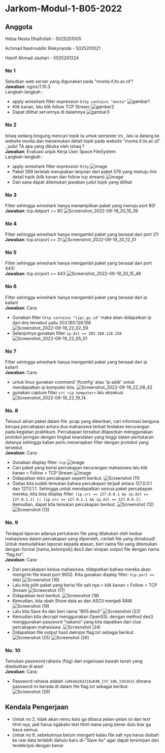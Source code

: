 # Jarkom-Modul-1-B05-2022

## Anggota 
<p>Helsa Nesta Dhaifullah - 5025201005</p>
<p>Achmad Nashruddin Riskynanda  - 5025201021</p>
<p>Haniif Ahmad Jauhari - 5025201224</p>

### No 1
Sebutkan web server yang digunakan pada "monta.if.its.ac.id"! </br>
**Jawaban**: nginx/1.10.3 </br>
Langkah-langkah :
- apply wireshark filter expression `http contains "monta"`
![gambar1](https://user-images.githubusercontent.com/70515589/191040421-450e0761-91e9-45a2-93b1-a82c0610eb1f.png)
- Klik kanan, lalu klik follow TCP Stream
![gambar2](https://user-images.githubusercontent.com/70515589/191040603-b8d0173c-3e45-4ca0-b7fc-8e51c214e680.png)
- Dapat dilihat servernya di dalamnya
![gambar3](https://user-images.githubusercontent.com/70515589/191040610-e1233765-31d7-4167-b095-8f7ead5d58e7.png)

### No 2
Ishaq sedang bingung mencari topik ta untuk semester ini , lalu ia datang ke website monta dan menemukan detail topik pada website “monta.if.its.ac.id” , judul TA apa yang dibuka oleh ishaq ? </br>
**Jawaban**: Evaluasi unjuk Kerja User Space FileSystem </br>
Langkah-langkah :
- apply wireshark filter expression `http`
![image](https://user-images.githubusercontent.com/70515589/191042533-b796d7b2-0804-4c79-91c0-60953156f304.png)
- Paket 599 terletak merupakan lanjutan dari paket 576 yang menuju link detail topik (klik kanan dan follow tcp stream)
![image](https://user-images.githubusercontent.com/70515589/191043039-7fd89d2f-451a-4107-9a75-232e6e4a9e9b.png)
-  Dari sana dapat ditemukan jawaban judul topik yang dilihat

### No 3
Filter sehingga wireshark hanya menampilkan paket yang menuju port 80!</br>
**Jawaban**: tcp.dstport == 80
![Screenshot_2022-09-19_20_10_39](https://user-images.githubusercontent.com/91010605/191045857-47788df2-27c9-41ae-b4fd-a4ecf223ec66.png)
### No 4
Filter sehingga wireshark hanya mengambil paket yang berasal dari port 21!</br>
**Jawaban**: tcp.srcport == 21
![Screenshot_2022-09-19_20_12_51](https://user-images.githubusercontent.com/91010605/191047001-accbdc45-4529-4475-85d9-0927d3d5e8b8.png)
### No 5
Filter sehingga wireshark hanya mengambil paket yang berasal dari port 443!</br>
**Jawaban**: tcp.srcport == 443
![Screenshot_2022-09-19_20_15_48](https://user-images.githubusercontent.com/91010605/191048767-d4a57e90-46c1-4662-b795-69667437597c.png)
### No 6
Filter sehingga wireshark hanya mengambil paket yang berasal dari ip kalian!</br>
**Jawaban**: Cara:
- Gunakan filter `http contains "lipi.go.id"` maka akan didapatkan ip dari dns tersebut yaitu 203.160.128.158
![Screenshot_2022-09-19_22_02_59](https://user-images.githubusercontent.com/91010605/191049310-059736a7-81e2-4c3f-8322-a0ab52ebd547.png)
- Selanjutnya gunakan filter `ip.dst == 203.160.128.158`
![Screenshot_2022-09-19_22_05_01](https://user-images.githubusercontent.com/91010605/191049664-2fbb07bc-b2d8-4973-aa1f-291987968912.png)
### No 7
Filter sehingga wireshark hanya mengambil paket yang berasal dari ip kalian!</br>
**Jawaban**: Cara:
- untuk linux gunakan command 'ifconfig' atau 'ip addr' untuk mendapatkan ip komputer kita.
![Screenshot_2022-09-19_22_08_42](https://user-images.githubusercontent.com/91010605/191050519-fb9990ab-e03b-4f21-8c9c-b8b6a7bbc90c.png)
- gunakan capture filter `src <ip komputer>` lalu eksekusi
![Screenshot_2022-09-19_22_19_14](https://user-images.githubusercontent.com/91010605/191052887-b1ba1faa-5c85-4f75-9204-017ff35b87ff.png)

### No. 8
Telusuri aliran paket dalam file .pcap yang diberikan, cari informasi berguna berupa percakapan antara dua mahasiswa terkait tindakan kecurangan pada kegiatan praktikum. Percakapan tersebut dilaporkan menggunakan protokol jaringan dengan tingkat keandalan yang tinggi dalam pertukaran datanya sehingga kalian perlu menerapkan filter dengan protokol yang tersebut.<br>
**Jawaban**: Cara:
- Gunakan display filter: `tcp`
![image](https://user-images.githubusercontent.com/100585249/191056255-1ada60d6-bdf0-471c-a287-4e1bd848c3f3.png)
- Cari paket yang berisi percakapan kecurangan mahasiswa lalu klik kanan > Follow > TCP Stream
![image](https://user-images.githubusercontent.com/100585249/191056792-d4396ced-ee30-46d3-9b9f-0c15ff63c4c2.png)
- Didapatkan teks percakapan seperti berikut.
![Screenshot (11)](https://user-images.githubusercontent.com/100585249/191056925-3e6cba8e-3988-49f0-ad54-59941f0e0f0f.png)
- Diatas kita sudah temukan bahwa percakapan terjadi antara 127.0.0.1 dan 127.0.1.1. Sehingga untuk mendapatkan semua paket percakapan mereka, kita bisa display filter: `(ip.src == 127.0.0.1 && ip.dst == 127.0.1.1) || (ip.src == 127.0.1.1 && ip.dst == 127.0.0.1)`. Kemudian, dapat kita temukan percakapan berikut.
![Screenshot (12)](https://user-images.githubusercontent.com/100585249/191057177-86454ea1-f804-4c25-ab4d-d3c61f1f201f.png)
![Screenshot (13)](https://user-images.githubusercontent.com/100585249/191057195-8b1b9190-0055-4d67-8164-1e3733a6daf1.png)

### No. 9
Terdapat laporan adanya pertukaran file yang dilakukan oleh kedua mahasiswa dalam percakapan yang diperoleh, carilah file yang dimaksud! Untuk memudahkan laporan kepada atasan, beri nama file yang ditemukan dengan format [nama_kelompok].des3 dan simpan output file dengan nama “flag.txt”.</br>
**Jawaban**: Cara:
- Dari percakapan kedua mahasiswa, didapatkan bahwa mereka akan mengirim file lewat port 9002. Kita gunakan display filter:
`tcp.port == 9002`
![Screenshot (16)](https://user-images.githubusercontent.com/100585249/191057508-8e9dd31f-c13c-45b7-8f6d-dd455bd85bf1.png)
- Lalu kita pilih paket yang berisi file salt nya > klik kanan > Follow > TCP Stream
![Screenshot (17)](https://user-images.githubusercontent.com/100585249/191057686-d22b0811-ba52-4edf-b57c-403a2c5a0dc7.png)
- Didapatkan text berikut.
![Screenshot (18)](https://user-images.githubusercontent.com/100585249/191057729-63760c11-b7e6-4f64-8b33-17f0ea2c8231.png)
- Kemudian, kita ubah Show data as dari ASCII menjadi RAW.
![Screenshot (19)](https://user-images.githubusercontent.com/100585249/191057758-aae4ced4-6893-499c-88e3-094e273620bc.png)
- Lalu kita Save As dan beri nama “B05.des3”
![Screenshot (22)](https://user-images.githubusercontent.com/100585249/191057895-186c8794-5318-4ca6-9e78-9c15939b5ebf.png)
- Kemudian kita decrypt menggunakan OpenSSL dengan method des3 menggunakan password “nakano” yang kita dapatkan dari clue percakapan mahasiswa.
![Screenshot (24)](https://user-images.githubusercontent.com/100585249/191057910-8233ee3a-7f2e-4ee6-a7c7-8182cc30e2ca.png)
- Didapatkan file output hasil dekripsi flag.txt sebagai berikut.
![Screenshot (25)](https://user-images.githubusercontent.com/100585249/191057970-898ee3c1-5222-4736-9155-b870854e3366.png)
![Screenshot (26)](https://user-images.githubusercontent.com/100585249/191057992-eec5418e-6b0a-407f-956b-dfd9cbaffcf0.png)

### No. 10
Temukan password rahasia (flag) dari organisasi bawah tanah yang disebutkan di atas!</br>
**Jawaban**: Cara:
- Password rahasia adalah `JaRkOm2022{8uK4N_CtF_k0k_h3h3h3}` dimana password ini berada di dalam file flag.txt sebagai berikut.
![Screenshot (26)](https://user-images.githubusercontent.com/100585249/191058247-25b8465f-0039-40bb-b9af-335135162de4.png)

## Kendala Pengerjaan
- Untuk no 2, tidak akan nemu kalo ga dibaca pelan-pelan isi dari text html nya, jadi harus ngakalin text html mana yang bener dulu biar ga baca semua.
- Untuk no 9, sebelumnya belum mengerti kalau file salt nya harus diubah ke raw data terlebih dahulu baru di-"Save As" agar dapat tersimpan dan terdekripsi dengan benar
